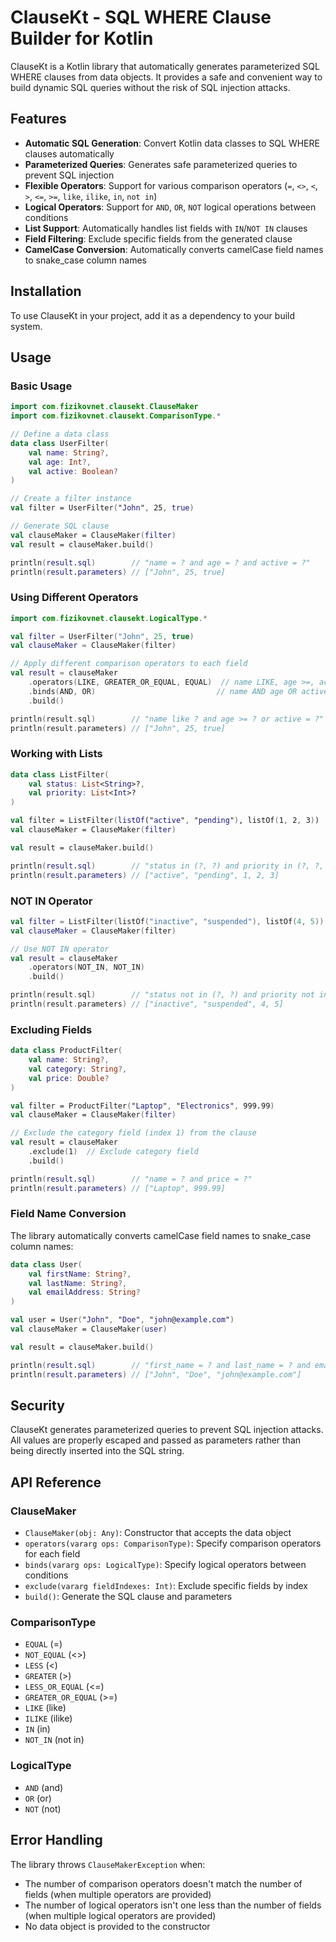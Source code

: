 # ClauseKt - SQL WHERE Clause Builder for Kotlin

ClauseKt is a Kotlin library that automatically generates parameterized SQL WHERE clauses from data objects. It provides a safe and convenient way to build dynamic SQL queries without the risk of SQL injection attacks.

## Features

- **Automatic SQL Generation**: Convert Kotlin data classes to SQL WHERE clauses automatically
- **Parameterized Queries**: Generates safe parameterized queries to prevent SQL injection
- **Flexible Operators**: Support for various comparison operators (`=`, `<>`, `<`, `>`, `<=`, `>=`, `like`, `ilike`, `in`, `not in`)
- **Logical Operators**: Support for `AND`, `OR`, `NOT` logical operations between conditions
- **List Support**: Automatically handles list fields with `IN`/`NOT IN` clauses
- **Field Filtering**: Exclude specific fields from the generated clause
- **CamelCase Conversion**: Automatically converts camelCase field names to snake_case column names

## Installation

To use ClauseKt in your project, add it as a dependency to your build system.

## Usage

### Basic Usage

```kotlin
import com.fizikovnet.clausekt.ClauseMaker
import com.fizikovnet.clausekt.ComparisonType.*

// Define a data class
data class UserFilter(
    val name: String?,
    val age: Int?,
    val active: Boolean?
)

// Create a filter instance
val filter = UserFilter("John", 25, true)

// Generate SQL clause
val clauseMaker = ClauseMaker(filter)
val result = clauseMaker.build()

println(result.sql)        // "name = ? and age = ? and active = ?"
println(result.parameters) // ["John", 25, true]
```

### Using Different Operators

```kotlin
import com.fizikovnet.clausekt.LogicalType.*

val filter = UserFilter("John", 25, true)
val clauseMaker = ClauseMaker(filter)

// Apply different comparison operators to each field
val result = clauseMaker
    .operators(LIKE, GREATER_OR_EQUAL, EQUAL)  // name LIKE, age >=, active =
    .binds(AND, OR)                           // name AND age OR active
    .build()

println(result.sql)        // "name like ? and age >= ? or active = ?"
println(result.parameters) // ["John", 25, true]
```

### Working with Lists

```kotlin
data class ListFilter(
    val status: List<String>?,
    val priority: List<Int>?
)

val filter = ListFilter(listOf("active", "pending"), listOf(1, 2, 3))
val clauseMaker = ClauseMaker(filter)

val result = clauseMaker.build()

println(result.sql)        // "status in (?, ?) and priority in (?, ?, ?)"
println(result.parameters) // ["active", "pending", 1, 2, 3]
```

### NOT IN Operator

```kotlin
val filter = ListFilter(listOf("inactive", "suspended"), listOf(4, 5))
val clauseMaker = ClauseMaker(filter)

// Use NOT IN operator
val result = clauseMaker
    .operators(NOT_IN, NOT_IN)
    .build()

println(result.sql)        // "status not in (?, ?) and priority not in (?, ?)"
println(result.parameters) // ["inactive", "suspended", 4, 5]
```

### Excluding Fields

```kotlin
data class ProductFilter(
    val name: String?,
    val category: String?,
    val price: Double?
)

val filter = ProductFilter("Laptop", "Electronics", 999.99)
val clauseMaker = ClauseMaker(filter)

// Exclude the category field (index 1) from the clause
val result = clauseMaker
    .exclude(1)  // Exclude category field
    .build()

println(result.sql)        // "name = ? and price = ?"
println(result.parameters) // ["Laptop", 999.99]
```

### Field Name Conversion

The library automatically converts camelCase field names to snake_case column names:

```kotlin
data class User(
    val firstName: String?,
    val lastName: String?,
    val emailAddress: String?
)

val user = User("John", "Doe", "john@example.com")
val clauseMaker = ClauseMaker(user)

val result = clauseMaker.build()

println(result.sql)        // "first_name = ? and last_name = ? and email_address = ?"
println(result.parameters) // ["John", "Doe", "john@example.com"]
```

## Security

ClauseKt generates parameterized queries to prevent SQL injection attacks. All values are properly escaped and passed as parameters rather than being directly inserted into the SQL string.

## API Reference

### ClauseMaker

- `ClauseMaker(obj: Any)`: Constructor that accepts the data object
- `operators(vararg ops: ComparisonType)`: Specify comparison operators for each field
- `binds(vararg ops: LogicalType)`: Specify logical operators between conditions
- `exclude(vararg fieldIndexes: Int)`: Exclude specific fields by index
- `build()`: Generate the SQL clause and parameters

### ComparisonType

- `EQUAL` (=)
- `NOT_EQUAL` (<>)
- `LESS` (<)
- `GREATER` (>)
- `LESS_OR_EQUAL` (<=)
- `GREATER_OR_EQUAL` (>=)
- `LIKE` (like)
- `ILIKE` (ilike)
- `IN` (in)
- `NOT_IN` (not in)

### LogicalType

- `AND` (and)
- `OR` (or)
- `NOT` (not)

## Error Handling

The library throws `ClauseMakerException` when:
- The number of comparison operators doesn't match the number of fields (when multiple operators are provided)
- The number of logical operators isn't one less than the number of fields (when multiple logical operators are provided)
- No data object is provided to the constructor